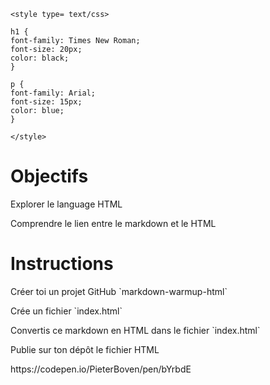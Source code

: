 <!DOCTYPE html>

<html>
<head>
  
    <style type= text/css>
    
    h1 {
    font-family: Times New Roman;
    font-size: 20px;
    color: black;
    }
    
    p {
    font-family: Arial;
    font-size: 15px;
    color: blue;
    }
    
    </style>
  </head>
<body>
<h1> Objectifs </h2>

<p> Explorer le language HTML </p>
<p> Comprendre le lien entre le markdown et le HTML </p>

<h1> Instructions </h2>

<p> Créer toi un projet GitHub `markdown-warmup-html` </p>
<p> Crée un fichier `index.html` </p>
<p> Convertis ce markdown en HTML dans le fichier `index.html` </p>
<p> Publie sur ton dépôt le fichier HTML </p>
</body>
</html>

<footer>
  https://codepen.io/PieterBoven/pen/bYrbdE
  </footer>
  
